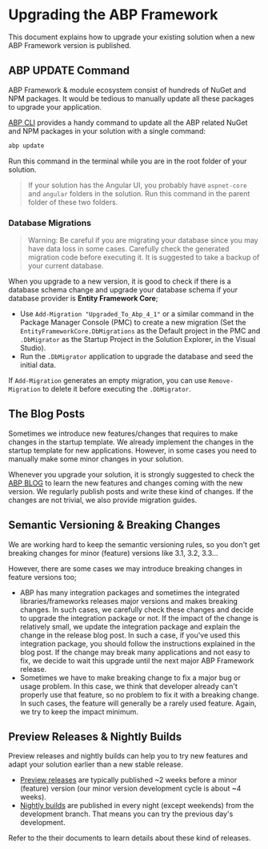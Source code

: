 # Upgrading the ABP Framework

This document explains how to upgrade your existing solution when a new ABP Framework version is published.

## ABP UPDATE Command

ABP Framework & module ecosystem consist of hundreds of NuGet and NPM packages. It would be tedious to manually update all these packages to upgrade your application.

[ABP CLI](CLI.md) provides a handy command to update all the ABP related NuGet and NPM packages in your solution with a single command:

````bash
abp update
````

Run this command in the terminal while you are in the root folder of your solution.

> If your solution has the Angular UI, you probably have `aspnet-core` and `angular` folders in the solution. Run this command in the parent folder of these two folders.

### Database Migrations

> Warning: Be careful if you are migrating your database since you may have data loss in some cases. Carefully check the generated migration code before executing it. It is suggested to take a backup of your current database.

When you upgrade to a new version, it is good to check if there is a database schema change and upgrade your database schema if your database provider is **Entity Framework Core**;

* Use `Add-Migration "Upgraded_To_Abp_4_1"` or a similar command in the Package Manager Console (PMC) to create a new migration (Set the `EntityFrameworkCore.DbMigrations` as the Default project in the PMC and `.DbMigrator` as the Startup Project in the Solution Explorer, in the Visual Studio).
* Run the `.DbMigrator` application to upgrade the database and seed the initial data.

If `Add-Migration` generates an empty migration, you can use `Remove-Migration` to delete it before executing the `.DbMigrator`.

## The Blog Posts

Sometimes we introduce new features/changes that requires to make changes in the startup template. We already implement the changes in the startup template for new applications. However, in some cases you need to manually make some minor changes in your solution.

Whenever you upgrade your solution, it is strongly suggested to check the [ABP BLOG](https://blog.abp.io/?_ga=2.177248992.411298747.1597771169-1910388957.1594128976) to learn the new features and changes coming with the new version. We regularly publish posts and write these kind of changes. If the changes are not trivial, we also provide migration guides.

## Semantic Versioning & Breaking Changes

We are working hard to keep the semantic versioning rules, so you don't get breaking changes for minor (feature) versions like 3.1, 3.2, 3.3...

However, there are some cases we may introduce breaking changes in feature versions too;

* ABP has many integration packages and sometimes the integrated libraries/frameworks releases major versions and makes breaking changes. In such cases, we carefully check these changes and decide to upgrade the integration package or not. If the impact of the change is relatively small, we update the integration package and explain the change in the release blog post. In such a case, if you've used this integration package, you should follow the instructions explained in the blog post. If the change may break many applications and not easy to fix, we decide to wait this upgrade until the next major ABP Framework release.
* Sometimes we have to make breaking change to fix a major bug or usage problem. In this case, we think that developer already can't properly use that feature, so no problem to fix it with a breaking change. In such cases, the feature will generally be a rarely used feature. Again, we try to keep the impact minimum.

## Preview Releases & Nightly Builds

Preview releases and nightly builds can help you to try new features and adapt your solution earlier than a new stable release.

* [Preview releases](Previews.md) are typically published ~2 weeks before a minor (feature) version (our minor version development cycle is about ~4 weeks).
* [Nightly builds](Nightly-Builds.md) are published in every night (except weekends) from the development branch. That means you can try the previous day's development.

Refer to the their documents to learn details about these kind of releases.